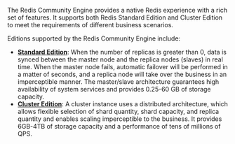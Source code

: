 
The Redis Community Engine provides a native Redis experience with a rich set of features. It supports both Redis Standard Edition and Cluster Edition to meet the requirements of different business scenarios.

Editions supported by the Redis Community Engine include:
 - [**Standard Edition**](https://intl.cloud.tencent.com/document/product/239/31959): When the number of replicas is greater than 0, data is synced between the master node and the replica nodes (slaves) in real time. When the master node fails, automatic failover will be performed in a matter of seconds, and a replica node will take over the business in an imperceptible manner. The master/slave architecture guarantees high availability of system services and provides 0.25-60 GB of storage capacity.
 - [**Cluster Edition**](https://intl.cloud.tencent.com/document/product/239/18336): A cluster instance uses a distributed architecture, which allows flexible selection of shard quantity, shard capacity, and replica quantity and enables scaling imperceptible to the business. It provides 6GB-4TB of storage capacity and a performance of tens of millions of QPS.


